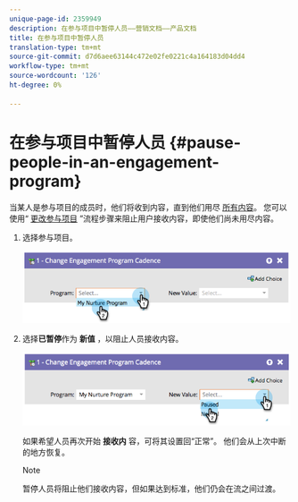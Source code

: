 ```yaml
---
unique-page-id: 2359949
description: 在参与项目中暂停人员——营销文档——产品文档
title: 在参与项目中暂停人员
translation-type: tm+mt
source-git-commit: d7d6aee63144c472e02fe0221c4a164183d04dd4
workflow-type: tm+mt
source-wordcount: '126'
ht-degree: 0%

---
```



# 在参与项目中暂停人员 {#pause-people-in-an-engagement-program}

当某人是参与项目的成员时，他们将收到内容，直到他们用尽 [所有内容](people-who-have-exhausted-content.md)。 您可以使用“ [更改参与项目](../../../../product-docs/core-marketo-concepts/smart-campaigns/program-flow-actions/change-engagement-program-cadence.md) ”流程步骤来阻止用户接收内容，即使他们尚未用尽内容。

1. 选择参与项目。

   ![](assets/image2014-9-22-14-3a49-3a27.png)

1. 选择**已暂停**作为 **新值** ，以阻止人员接收内容。

   ![](assets/image2014-9-22-14-3a49-3a31.png)

   如果希望人员再次开始 **接收内** 容，可将其设置回“正常”。 他们会从上次中断的地方恢复。

   >[!NOTE]
   >
   >暂停人员将阻止他们接收内容，但如果达到标准，他们仍会在流之间过渡。

